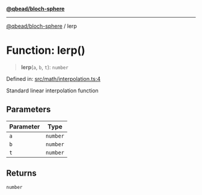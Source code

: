 [**@qbead/bloch-sphere**](../index.md)

***

[@qbead/bloch-sphere](../index.md) / lerp

# Function: lerp()

> **lerp**(`a`, `b`, `t`): `number`

Defined in: [src/math/interpolation.ts:4](https://github.com/qbead/bloch-sphere/blob/9ff2dae0481f00679728b83f1e83d06a69a548d1/src/math/interpolation.ts#L4)

Standard linear interpolation function

## Parameters

| Parameter | Type |
| ------ | ------ |
| `a` | `number` |
| `b` | `number` |
| `t` | `number` |

## Returns

`number`
